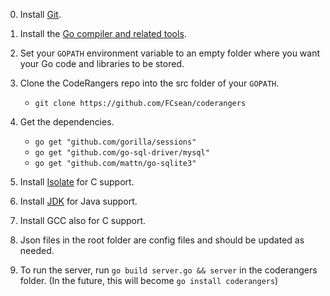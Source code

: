 0. Install [Git](https://git-scm.com/).

1. Install the [Go compiler and related tools](https://golang.org).

2. Set your `GOPATH` environment variable to an empty folder where you want 
   your Go code and libraries to be stored.

3. Clone the CodeRangers repo into the src folder of your `GOPATH`.
     - `git clone https://github.com/FCsean/coderangers`

4. Get the dependencies.
     - `go get "github.com/gorilla/sessions"`
     - `go get "github.com/go-sql-driver/mysql"`
     - `go get "github.com/mattn/go-sqlite3"`

5. Install [Isolate](https://github.com/ioi/isolate) for C support.

6. Install [JDK](http://www.oracle.com/technetwork/java/javase/downloads/index.html) for Java support.

7. Install GCC also for C support.

8. Json files in the root folder are config files and should be updated as needed.

9. To run the server, run `go build server.go && server` in the coderangers 
   folder. (In the future, this will become `go install coderangers`)

